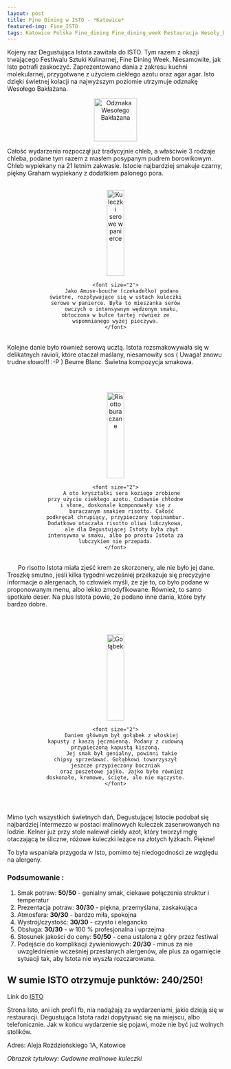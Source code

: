 ```yaml
---
layout: post
title: Fine Dining w ISTO - *Katowice*
featured-img: Fine_ISTO
tags: Katowice Polska Fine_dining Fine_dining_week Restauracja Wesoły_bakłażan Śląsk Isto
---
```



Kojeny raz Degustująca Istota zawitała do ISTO. Tym razem z okazji trwającego Festiwalu Sztuki Kulinarnej, Fine Dining Week.
Niesamowite, jak Isto potrafi zaskoczyć. Zaprezentowano dania z zakresu kuchni molekularnej, przygotwane z użyciem ciekłego azotu oraz agar agar.
Isto dzięki świetnej kolacji na najwyższym poziomie utrzymuje odznakę Wesołego Bakłażana.


<center><div style="width:30%">
    <img src="{{site.url}}/assets/img/posts/odznaka.gif" alt="Odznaka Wesołego Bakłażana" height="100" width="auto" />
</div></center>

Całość wydarzenia rozpoczął już tradycyjnie chleb, a właściwie 3 rodzaje chleba, podane tym razem z masłem posypanym pudrem
borowikowym. Chleb wypiekany na 21 letnim zakwasie. Istocie najbardziej smakuje czarny, piękny Graham wypiekany z dodatkiem palonego
pora.
<br />&ensp;&ensp;&ensp;

<center><div style="width:65%">
    <img src="{{site.url}}/assets/img/posts/kuleczki_serowe.jpg" alt="Kuleczki serowe w panierce" height="200px" width="40px" />

    <font size="2">
        Jako Amuse-bouche (czekadełko) podano świetne, rozpływające się w ustach kuleczki serowe w panierce. Była to mieszanka serów
        owczych o intensywnym wędzonym smaku, obtoczona w bułce tartej również ze wspomnianego wyżej pieczywa.
    </font>
</div></center>
<br />
Kolejne danie było również serową ucztą. Istota rozsmakowywała się w delikatnych ravioli, które otaczał maślany, niesamowity sos
( Uwaga! znowu trudne słowo!!! :-P ) Beurre Blanc. Świetna kompozycja smakowa.

<br />&ensp;&ensp;&ensp;
<center><div style="width:65%">
    <img src="{{site.url}}/assets/img/posts/risotto_buraczane.jpg" alt="Risotto buraczane" height="200px" width="40px" />

    <font size="2">
        A oto kryształki sera koziego zrobione przy użyciu ciekłego azotu. Cudownie chłodne i słone, doskonale komponowały się z
        buraczanym smakiem risotto. Całość podkręcał chrupiący, przypieczony topinambur. Dodatkowo otaczała risotto oliwa lubczykowa,
        ale dla Degustującej Istoty była zbyt intensywna w smaku, albo po prostu Istota za lubczykiem nie przepada.
    </font>
</div></center>
<br />&ensp;&ensp;&ensp;
Po risotto Istota miała zjeść krem ze skorzonery, ale nie było jej dane. Troszkę smutno, jeśli kilka tygodni wcześniej przekazuje
się precyzyjne informacje o alergenach, to człowiek myśli, że zje to, co było podane w proponowanym menu, albo lekko zmodyfikowane.
Również, to samo spotkało deser. Na plus Istota powie, że podano inne dania, które były bardzo dobre.



<br />&ensp;&ensp;&ensp;
<center><div style="width:65%">
    <img src="{{site.url}}/assets/img/posts/golabek.jpg" alt="Gołąbek" height="200px" width="40px" />

    <font size="2">
        Daniem głównym był gołąbek z włoskiej kapusty z kaszą jęczmienną. Podany z cudowną przypieczoną kapustą kiszoną.
        Jej smak był genialny, powinni takie chipsy sprzedawać. Gołąbkowi towarzyszył jeszcze przypieczony boczniak
        oraz poszetowe jajko. Jajko było również doskonałe, kremowe, ścięte, ale nie mączyste.
    </font>
</div></center>
<br />&ensp;&ensp;&ensp;

Mimo tych wszystkich świetnych dań, Degustującej Istocie podobał się najbardziej Intermezzo w postaci malinowych kuleczek
zaserwowanych na lodzie. Kelner już przy stole nalewał ciekły azot, który tworzył mgłę otaczającą te śliczne, różowe kuleczki
leżące na złotych łyżkach. Piękne!

To była wspaniała przygoda w Isto, pomimo tej niedogodności ze względu na alergeny.


### Podsumowanie :
1. Smak potraw: **50/50** - genialny smak, ciekawe połączenia struktur i temperatur
2. Prezentacja potraw: **30/30** - piękna, przemyślana, zaskakująca
3. Atmosfera: **30/30** - bardzo miła, spokojna
4. Wystrój/czystość: **30/30** - czysto i elegancko
5. Obsługa: **30/30** - w 100 % profesjonalna i uprzejma
6. Stosunek jakości do ceny: **50/50** - cena ustalona z góry przez festiwal
7. Podejście do komplikacji żywieniowych: **20/30** - minus za nie uwzglednienie wcześniej przesłanych alergenów,
ale plus za ogarnięcie sytuacji tak, aby Istota nie wyszła rozczarowana.

## W sumie ISTO otrzymuje punktów: **240/250!**
Link do [ISTO]

Strona Isto, ani ich profil fb, nia nadążają za wydarzeniami, jakie dzieją się w restauracji.
Degustująca Istota radzi dopytywać się na miejscu, albo telefonicznie. Jak w końcu wydarzenie się pojawi, może nie być
już wolnych stolików.

Adres:
Aleja Roździeńskiego 1A, Katowice

_Obrazek tytułowy: Cudowne malinowe kuleczki_

[ISTO]: http://www.isto.com.pl/